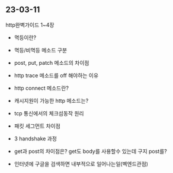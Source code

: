 
## 23-03-11
http완벽가이드 1~4장 

- 멱등이란?

- 멱등/비멱등 메소드 구분
- post, put, patch 메소드의 차이점
- http trace 메소드를  off 해야하는 이유
- http connect 메소드란?
- 캐시지원이 가능한 http 메소드는? 

- tcp 통신에서의 체크섬동작 원리

- 패킷 세그먼트 차이점

- 3 handshake 과정
- get과 post의 차이점은? get도 body를 사용할수 있는데 구지 post를?
- 인터넷에 구글을 검색하면 내부적으로 일어나는일(벡엔드관점)

